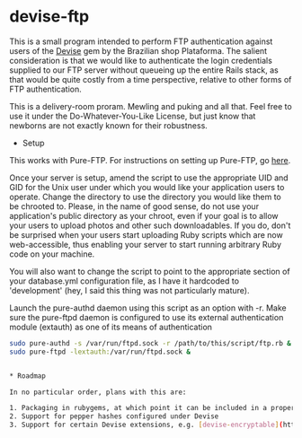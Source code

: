 # devise-ftp

This is a small program intended to perform FTP authentication against users of the [Devise](https://github.com/plataformatec/devise) gem by the Brazilian shop Plataforma. The salient consideration is that we would like to authenticate the login credentials supplied to our FTP server without queueing up the entire Rails stack, as that would be quite costly from a time perspective, relative to other forms of FTP authentication.

This is a delivery-room proram. Mewling and puking and all that. Feel free to use it under the Do-Whatever-You-Like License, but just know that newborns are not exactly known for their robustness.


* Setup

This works with Pure-FTP. For instructions on setting up Pure-FTP, go [here](http://www.pureftp.org/project/pure-ftp/doc).

Once your server is setup, amend the script to use the appropriate UID and GID for the Unix user under which you would like your application users to operate. Change the directory to use the directory you would like them to be chrooted to. Please, in the name of good sense, do not use your application's public directory as your chroot, even if your goal is to allow your users to upload photos and other such downloadables. If you do, don't be surprised when your users start uploading Ruby scripts which are now web-accessible, thus enabling your server to start running arbitrary Ruby code on your machine.

You will also want to change the script to point to the appropriate section of your database.yml configuration file, as I have it hardcoded to 'development' (hey, I said this thing was not particularly mature).

Launch the pure-authd daemon using this script as an option with -r. Make sure the pure-ftpd daemon is configured to use its external authentication module (extauth) as one of its means of authentication

```bash
sudo pure-authd -s /var/run/ftpd.sock -r /path/to/this/script/ftp.rb &
sudo pure-ftpd -lextauth:/var/run/ftpd.sock &


* Roadmap

In no particular order, plans with this are:

1. Packaging in rubygems, at which point it can be included in a proper dependency management policy instead of simply cloning some random GitHub repo.
2. Support for pepper hashes configured under Devise
3. Support for certain Devise extensions, e.g. [devise-encryptable](https://github.com/plataformatec/devise-encryptable) and [devise_aes_encryptable](https://github.com/chicks/devise_aes_encryptable)

